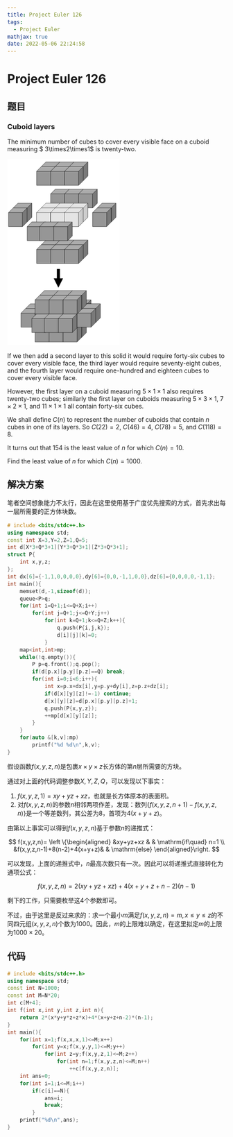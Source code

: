 ```yaml
---
title: Project Euler 126
tags:
  - Project Euler
mathjax: true
date: 2022-05-06 22:24:58
---
```


<escape><!-- more --></escape>

# Project Euler 126

## 题目

### Cuboid layers

The minimum number of cubes to cover every visible face on a cuboid measuring $ 3\times2\times1$ is twenty-two.

![](../images/p126.png)

If we then add a second layer to this solid it would require forty-six cubes to cover every visible face, the third layer would require seventy-eight cubes, and the fourth layer would require one-hundred and eighteen cubes to cover every visible face.

However, the first layer on a cuboid measuring $5\times1\times1$ also requires twenty-two cubes; similarly the first layer on cuboids measuring $5\times3\times1$, $7\times2\times1$, and $11\times1\times1$ all contain forty-six cubes.

We shall define $C(n)$ to represent the number of cuboids that contain $n$ cubes in one of its layers. So $C(22) = 2$, $C(46) = 4$, $C(78) = 5$, and $C(118) = 8$.

It turns out that $154$ is the least value of $n$ for which $C(n) = 10$.

Find the least value of $n$ for which $C(n) = 1000$.

## 解决方案

笔者空间想象能力不太行，因此在这里使用基于广度优先搜索的方式，首先求出每一层所需要的正方体块数。

```C++
# include <bits/stdc++.h>
using namespace std;
const int X=3,Y=2,Z=1,Q=5;
int d[X*3+Q*3+1][Y*3+Q*3+1][Z*3+Q*3+1];
struct P{
    int x,y,z;
};
int dx[6]={-1,1,0,0,0,0},dy[6]={0,0,-1,1,0,0},dz[6]={0,0,0,0,-1,1};
int main(){
    memset(d,-1,sizeof(d));
    queue<P>q;
    for(int i=Q+1;i<=Q+X;i++)
        for(int j=Q+1;j<=Q+Y;j++)
            for(int k=Q+1;k<=Q+Z;k++){
                q.push(P{i,j,k});
                d[i][j][k]=0;
            }
    map<int,int>mp;
    while(!q.empty()){
        P p=q.front();q.pop();
        if(d[p.x][p.y][p.z]==Q) break;
        for(int i=0;i<6;i++){
            int x=p.x+dx[i],y=p.y+dy[i],z=p.z+dz[i];
            if(d[x][y][z]!=-1) continue;
            d[x][y][z]=d[p.x][p.y][p.z]+1;
            q.push(P{x,y,z});
            ++mp[d[x][y][z]];
        }
    }
    for(auto &[k,v]:mp)
        printf("%d %d\n",k,v);
}
```

假设函数$f(x,y,z,n)$是包裹$x\times y\times z$长方体的第$n$层所需要的方块。

通过对上面的代码调整参数$X,Y,Z,Q$，可以发现以下事实：

1. $f(x,y,z,1)=xy+yz+xz$，也就是长方体原本的表面积。
2. 对$f(x,y,z,n)$的参数$n$相邻两项作差，发现：数列$\{f(x,y,z,n+1)-f(x,y,z,n)\}$是一个等差数列，其公差为$8$，首项为$4(x+y+z)$。

由第以上事实可以得到$f(x,y,z,n)$基于参数$n$的递推式：

$$
f(x,y,z,n)=
\left \{\begin{aligned}
  &xy+yz+xz  & & \mathrm{if\quad} n=1 \\
  &f(x,y,z,n-1)+8(n-2)+4(x+y+z)& & \mathrm{else}
\end{aligned}\right.
$$

可以发现，上面的递推式中，$n$最高次数只有一次。因此可以将递推式直接转化为通项公式：

$$
f(x,y,z,n)=2(xy + yz + xz) + 4(x + y + z + n - 2)(n - 1)
$$

剩下的工作，只需要枚举这$4$个参数即可。

不过，由于这里是反过来求的：求一个最小$m$满足$f(x,y,z,n)=m,x\le y\le z$的不同四元组$(x,y,z,n)$个数为$1000$。因此，$m$的上限难以确定，在这里拟定$m$的上限为$1000\times 20$。

## 代码

```C++
# include <bits/stdc++.h>
using namespace std;
const int N=1000;
const int M=N*20;
int c[M+4];
int f(int x,int y,int z,int n){
    return 2*(x*y+y*z+z*x)+4*(x+y+z+n-2)*(n-1);
}
int main(){
    for(int x=1;f(x,x,x,1)<=M;x++)
        for(int y=x;f(x,y,y,1)<=M;y++)
            for(int z=y;f(x,y,z,1)<=M;z++)
                for(int n=1;f(x,y,z,n)<=M;n++)
                    ++c[f(x,y,z,n)];
    int ans=0;
    for(int i=1;i<=M;i++)
        if(c[i]==N){
            ans=i;
            break;
        }
    printf("%d\n",ans);
}

```
